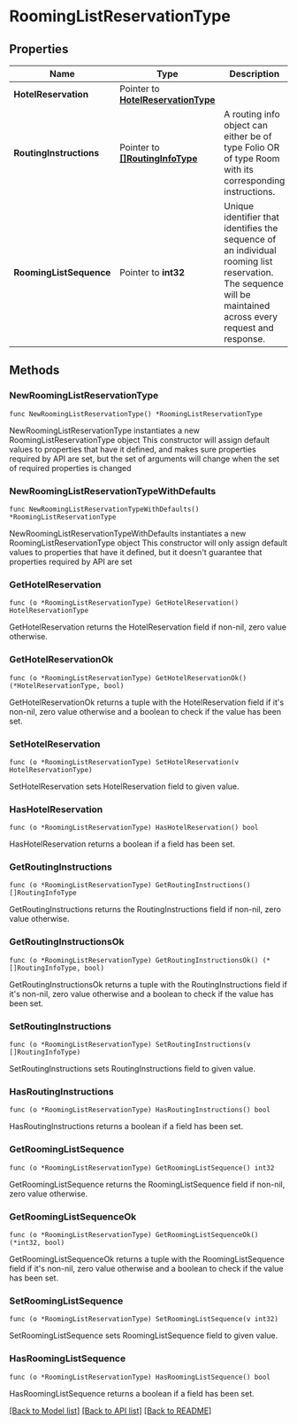 # RoomingListReservationType

## Properties

Name | Type | Description | Notes
------------ | ------------- | ------------- | -------------
**HotelReservation** | Pointer to [**HotelReservationType**](HotelReservationType.md) |  | [optional] 
**RoutingInstructions** | Pointer to [**[]RoutingInfoType**](RoutingInfoType.md) | A routing info object can either be of type Folio OR of type Room with its corresponding instructions. | [optional] 
**RoomingListSequence** | Pointer to **int32** | Unique identifier that identifies the sequence of an individual rooming list reservation. The sequence will be maintained across every request and response. | [optional] 

## Methods

### NewRoomingListReservationType

`func NewRoomingListReservationType() *RoomingListReservationType`

NewRoomingListReservationType instantiates a new RoomingListReservationType object
This constructor will assign default values to properties that have it defined,
and makes sure properties required by API are set, but the set of arguments
will change when the set of required properties is changed

### NewRoomingListReservationTypeWithDefaults

`func NewRoomingListReservationTypeWithDefaults() *RoomingListReservationType`

NewRoomingListReservationTypeWithDefaults instantiates a new RoomingListReservationType object
This constructor will only assign default values to properties that have it defined,
but it doesn't guarantee that properties required by API are set

### GetHotelReservation

`func (o *RoomingListReservationType) GetHotelReservation() HotelReservationType`

GetHotelReservation returns the HotelReservation field if non-nil, zero value otherwise.

### GetHotelReservationOk

`func (o *RoomingListReservationType) GetHotelReservationOk() (*HotelReservationType, bool)`

GetHotelReservationOk returns a tuple with the HotelReservation field if it's non-nil, zero value otherwise
and a boolean to check if the value has been set.

### SetHotelReservation

`func (o *RoomingListReservationType) SetHotelReservation(v HotelReservationType)`

SetHotelReservation sets HotelReservation field to given value.

### HasHotelReservation

`func (o *RoomingListReservationType) HasHotelReservation() bool`

HasHotelReservation returns a boolean if a field has been set.

### GetRoutingInstructions

`func (o *RoomingListReservationType) GetRoutingInstructions() []RoutingInfoType`

GetRoutingInstructions returns the RoutingInstructions field if non-nil, zero value otherwise.

### GetRoutingInstructionsOk

`func (o *RoomingListReservationType) GetRoutingInstructionsOk() (*[]RoutingInfoType, bool)`

GetRoutingInstructionsOk returns a tuple with the RoutingInstructions field if it's non-nil, zero value otherwise
and a boolean to check if the value has been set.

### SetRoutingInstructions

`func (o *RoomingListReservationType) SetRoutingInstructions(v []RoutingInfoType)`

SetRoutingInstructions sets RoutingInstructions field to given value.

### HasRoutingInstructions

`func (o *RoomingListReservationType) HasRoutingInstructions() bool`

HasRoutingInstructions returns a boolean if a field has been set.

### GetRoomingListSequence

`func (o *RoomingListReservationType) GetRoomingListSequence() int32`

GetRoomingListSequence returns the RoomingListSequence field if non-nil, zero value otherwise.

### GetRoomingListSequenceOk

`func (o *RoomingListReservationType) GetRoomingListSequenceOk() (*int32, bool)`

GetRoomingListSequenceOk returns a tuple with the RoomingListSequence field if it's non-nil, zero value otherwise
and a boolean to check if the value has been set.

### SetRoomingListSequence

`func (o *RoomingListReservationType) SetRoomingListSequence(v int32)`

SetRoomingListSequence sets RoomingListSequence field to given value.

### HasRoomingListSequence

`func (o *RoomingListReservationType) HasRoomingListSequence() bool`

HasRoomingListSequence returns a boolean if a field has been set.


[[Back to Model list]](../README.md#documentation-for-models) [[Back to API list]](../README.md#documentation-for-api-endpoints) [[Back to README]](../README.md)


